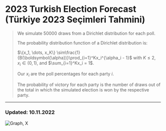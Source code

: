 # **2023 Turkish Election Forecast (Türkiye 2023 Seçimleri Tahmini)**

> We simulate 50000 draws from a Dirichlet distribution for each poll.
>
> The probability distribution function of a Dirichlet distribution is:
>
> $\{x_1, \dots, x_K\} \sim\frac{1}{B(\boldsymbol{\alpha})}\prod_{i=1}^Kx_i^{\alpha_i - 1}$ with $K\le 2$, $x_i \in (0,1)$, and $\sum_{i=1}^Kx_i = 1$.
>
> Our $x_i$ are the poll percentages for each party $i$.
>
> The probability of victory for each party is the number of draws out of the total in which the simulated election is won by the respective party.

 ---------------------------------
 
### **Updated: 10.11.2022**
 
![Graph, X](/images/fig.png)

